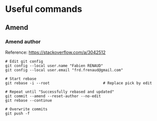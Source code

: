 # Useful commands

## Amend

### Amend author

Reference: https://stackoverflow.com/a/3042512

```
# Edit git config
git config --local user.name "Fabien RENAUD"
git config --local user.email "frd.frenaud@gmail.com"

# Start rebase
git rebase -i --root                        # Replace pick by edit

# Repeat until "Successfully rebased and updated"
git commit --amend --reset-author --no-edit
git rebase --continue

# Overwrite commits
git push -f
```
